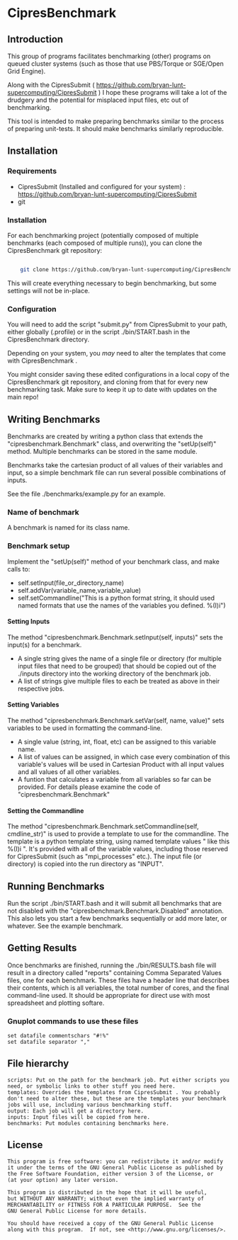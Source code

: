 CipresBenchmark
============

## Introduction ##
This group of programs facilitates benchmarking (other) programs on queued cluster systems (such as those that use PBS/Torque or SGE/Open Grid Engine).

Along with the CipresSubmit ( https://github.com/bryan-lunt-supercomputing/CipresSubmit ) I hope these programs will take a lot of the drudgery and the potential for misplaced input files, etc out of benchmarking.

This tool is intended to make preparing benchmarks similar to the process of preparing unit-tests. It should make benchmarks similarly reproducible.
 

## Installation ##

### Requirements ###

- CipresSubmit (Installed and configured for your system) : https://github.com/bryan-lunt-supercomputing/CipresSubmit 
- git

### Installation ###

For each benchmarking project (potentially composed of multiple benchmarks (each composed of multiple runs)), you can clone the CipresBenchmark git repository:

```bash

	git clone https://github.com/bryan-lunt-supercomputing/CipresBenchmark.git MyBenchmarks
```

This will create everything necessary to begin benchmarking, but some settings will not be in-place.

### Configuration ###
You will need to add the script "submit.py" from CipresSubmit to your path, either globally (.profile) or in the script ./bin/START.bash in the CipresBenchmark directory.

Depending on your system, you _may_ need to alter the templates that come with CipresBenchmark .

You might consider saving these edited configurations in a local copy of the CipresBenchmark git repository, and cloning from that for every new benchmarking task.
Make sure to keep it up to date with updates on the main repo!

## Writing Benchmarks ##

Benchmarks are created by writing a python class that extends the "cipresbenchmark.Benchmark" class, and overwriting the "setUp(self)" method. Multiple benchmarks can be stored in the same module.

Benchmarks take the cartesian product of all values of their variables and input, so a simple benchmark file can run several possible combinations of inputs.

See the file ./benchmarks/example.py for an example.

### Name of benchmark ###
A benchmark is named for its class name.

### Benchmark setup ###
Implement the "setUp(self)" method of your benchmark class, and make calls to:

- self.setInput(file_or_directory_name)
- self.addVar(variable_name,variable_value)
- self.setCommandline("This is a python format string, it should used named formats that use the names of the variables you defined. %(I)i")

#### Setting Inputs ####
The method "cipresbenchmark.Benchmark.setInput(self, inputs)" sets the input(s) for a benchmark.
- A single string gives the name of a single file or directory (for multiple input files that need to be grouped) that should be copied out of the ./inputs directory into the working directory of the benchmark job.
- A list of strings give multiple files to each be treated as above in their respective jobs.

#### Setting Variables ####
The method "cipresbenchmark.Benchmark.setVar(self, name, value)" sets variables to be used in formatting the command-line.
- A single value (string, int, float, etc) can be assigned to this variable name.
- A list of values can be assigned, in which case every combination of this variable's values will be used in Cartesian Product with all input values and all values of all other variables.
- A funtion that calculates a variable from all variables so far can be provided. For details please examine the code of "cipresbenchmark.Benchmark"

#### Setting the Commandline ####
The method "cipresbenchmark.Benchmark.setCommandline(self, cmdline_str)" is used to provide a template to use for the commandline.
The template is a python template string, using named template values " like this %(I)i ". It's provided with all of the variable values, including those reserved for CipresSubmit (such as "mpi_processes" etc.).
The input file (or directory) is copied into the run directory as "INPUT".

## Running Benchmarks ##
Run the script ./bin/START.bash and it will submit all benchmarks that are not disabled with the "cipresbenchmark.Benchmark.Disabled" annotation.
This also lets you start a few benchmarks sequentially or add more later, or whatever. See the example benchmark.

## Getting Results ##
Once benchmarks are finished, running the ./bin/RESULTS.bash file will result in a directory called "reports" containing Comma Separated Values files, one for each benchmark.
These files have a header line that describes their contents, which is all veriables, the total number of cores, and the final command-line used. It should be appropriate for direct use with most spreadsheet and plotting softare.

### Gnuplot commands to use these files ###
	set datafile commentschars "#!%"
	set datafile separator ","


## File hierarchy ##

	scripts: Put on the path for the benchmark job. Put either scripts you need, or symbolic links to other stuff you need here.
	templates: Overrides the templates from CipresSubmit . You probably don't need to alter these, but these are the templates your benchmark jobs will use, including various benchmarking stuff.
	output: Each job will get a directory here.
	inputs: Input files will be copied from here.
	benchmarks: Put modules containing benchmarks here.

## License ##
    This program is free software: you can redistribute it and/or modify
    it under the terms of the GNU General Public License as published by
    the Free Software Foundation, either version 3 of the License, or
    (at your option) any later version.

    This program is distributed in the hope that it will be useful,
    but WITHOUT ANY WARRANTY; without even the implied warranty of
    MERCHANTABILITY or FITNESS FOR A PARTICULAR PURPOSE.  See the
    GNU General Public License for more details.

    You should have received a copy of the GNU General Public License
    along with this program.  If not, see <http://www.gnu.org/licenses/>.

